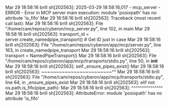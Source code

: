 Mar 29 18:58:16 brill sh[202563]: 2025-03-29 18:58:16,017 - mcp_server - ERROR - Error in MCP server main execution: module 'posixpath' has no attribute 'is_fifo'
Mar 29 18:58:16 brill sh[202563]: Traceback (most recent call last):
Mar 29 18:58:16 brill sh[202563]:   File "/home/cam/repos/cyberon/mcp_server.py", line 102, in main
Mar 29 18:58:16 brill sh[202563]:     transport_id = server.create_namedpipe_transport() # Get ID just in case
Mar 29 18:58:16 brill sh[202563]:   File "/home/cam/repos/cyberon/app/mcp/server.py", line 163, in create_namedpipe_transport
Mar 29 18:58:16 brill sh[202563]:     transport = NamedPipeTransport()
Mar 29 18:58:16 brill sh[202563]:   File "/home/cam/repos/cyberon/app/mcp/transports/stdio.py", line 50, in __init__
Mar 29 18:58:16 brill sh[202563]:     self._ensure_pipes_exist()
Mar 29 18:58:16 brill sh[202563]:     ~~~~~~~~~~~~~~~~~~~~~~~~^^
Mar 29 18:58:16 brill sh[202563]:   File "/home/cam/repos/cyberon/app/mcp/transports/stdio.py", line 64, in _ensure_pipes_exist
Mar 29 18:58:16 brill sh[202563]:     elif not os.path.is_fifo(pipe_path):
Mar 29 18:58:16 brill sh[202563]:              ^^^^^^^^^^^^^^^
Mar 29 18:58:16 brill sh[202563]: AttributeError: module 'posixpath' has no attribute 'is_fifo'